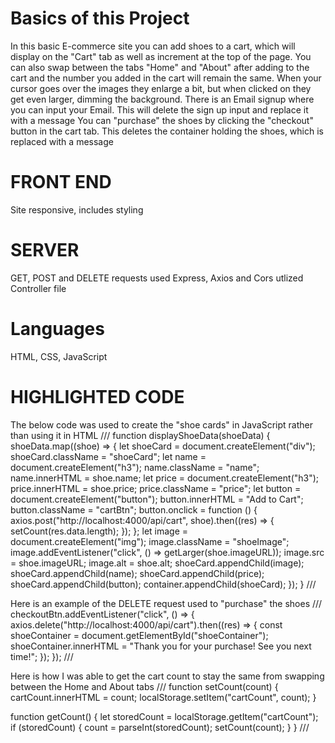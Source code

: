 # Basics of this Project
In this basic E-commerce site you can add shoes to a cart, which will display on the "Cart" tab as well as increment at the top of the page.
You can also swap between the tabs "Home" and "About" after adding to the cart and the number you added in the cart will remain the same.
When your cursor goes over the images they enlarge a bit, but when clicked on they get even larger, dimming the background.
There is an Email signup where you can input your Email. This will delete the sign up input and replace it with a message
You can "purchase" the shoes by clicking the "checkout" button in the cart tab. This deletes the container holding the shoes, which is replaced with a message

# FRONT END
Site responsive, includes styling

# SERVER
GET, POST and DELETE requests used
Express, Axios and Cors utlized 
Controller file

# Languages
HTML, CSS, JavaScript

# HIGHLIGHTED CODE
The below code was used to create the "shoe cards" in JavaScript rather than using it in HTML
///
function displayShoeData(shoeData) {
  shoeData.map((shoe) => {
    let shoeCard = document.createElement("div");
    shoeCard.className = "shoeCard";
    let name = document.createElement("h3");
    name.className = "name";
    name.innerHTML = shoe.name;
    let price = document.createElement("h3");
    price.innerHTML = shoe.price;
    price.className = "price";
    let button = document.createElement("button");
    button.innerHTML = "Add to Cart";
    button.className = "cartBtn";
    button.onclick = function () {
      axios.post("http://localhost:4000/api/cart", shoe).then((res) => {
        setCount(res.data.length);
      });
    };
    let image = document.createElement("img");
    image.className = "shoeImage";
    image.addEventListener("click", () => getLarger(shoe.imageURL));
    image.src = shoe.imageURL;
    image.alt = shoe.alt;
    shoeCard.appendChild(image);
    shoeCard.appendChild(name);
    shoeCard.appendChild(price);
    shoeCard.appendChild(button);
    container.appendChild(shoeCard);
  });
}
///

Here is an example of the DELETE request used to "purchase" the shoes
///
checkoutBtn.addEventListener("click", () => {
  axios.delete("http://localhost:4000/api/cart").then((res) => {
    const shoeContainer = document.getElementById("shoeContainer");
    shoeContainer.innerHTML = "Thank you for your purchase! See you next time!";
  });
});
///

Here is how I was able to get the cart count to stay the same from swapping between the Home and About tabs
///
function setCount(count) {
  cartCount.innerHTML = count;
  localStorage.setItem("cartCount", count);
}

function getCount() {
  let storedCount = localStorage.getItem("cartCount");
  if (storedCount) {
    count = parseInt(storedCount);
    setCount(count);
  }
}
///
